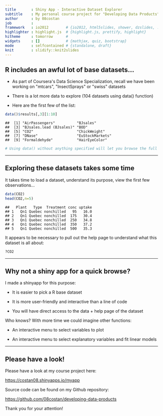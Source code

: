 ```yaml
---
title       : Shiny App - Interactive Dataset Explorer
subtitle    : My personal course project for "Developing Data Products" class
author      : by 08costan
job         : 
framework   : io2012        # {io2012, html5slides, shower, dzslides, ...}
highlighter : highlight.js  # {highlight.js, prettify, highlight}
hitheme     : tomorrow      # 
widgets     : []            # {mathjax, quiz, bootstrap}
mode        : selfcontained # {standalone, draft}
knit        : slidify::knit2slides
---
```

## R includes an awful lot of base datasets...

- As part of Coursera's Data Science Specialization, recall we have been working on "mtcars", "InsectSprays" or "swiss" datasets

- There is a lot more data to explore (104 datasets using data() function)

- Here are the first few of the list:

```r
data()$results[,3][1:10]
```

```
##  [1] "AirPassengers"          "BJsales"               
##  [3] "BJsales.lead (BJsales)" "BOD"                   
##  [5] "CO2"                    "ChickWeight"           
##  [7] "DNase"                  "EuStockMarkets"        
##  [9] "Formaldehyde"           "HairEyeColor"
```

```r
# Using data() without anything specified will let you browse the full dataset list
```

---

## Exploring these datasets takes some time

It takes time to load a dataset, understand its purpose, view the first few observations...


```r
data(CO2)
head(CO2,n=5)
```

```
##   Plant   Type  Treatment conc uptake
## 1   Qn1 Quebec nonchilled   95   16.0
## 2   Qn1 Quebec nonchilled  175   30.4
## 3   Qn1 Quebec nonchilled  250   34.8
## 4   Qn1 Quebec nonchilled  350   37.2
## 5   Qn1 Quebec nonchilled  500   35.3
```

It appears to be necessary to pull out the help page to understand what this dataset is all about:


```r
?CO2
```

---

## Why not a shiny app for a quick browse?

I made a shinyapp for this purpose:

- It is easier to pick a R base dataset

- It is more user-friendly and interactive than a line of code

- You will have direct access to the data + help page of the dataset



Who knows? With more time we could imagine other functions:
- An interactive menu to select variables to plot

- An interactive menu to select explanatory variables and fit linear models

---

## Please have a look!

Please have a look at my course project here:

https://costan08.shinyapps.io/myapp

Source code can be found on my Github repository:

https://github.com/08costan/developing-data-products

Thank you for your attention!
